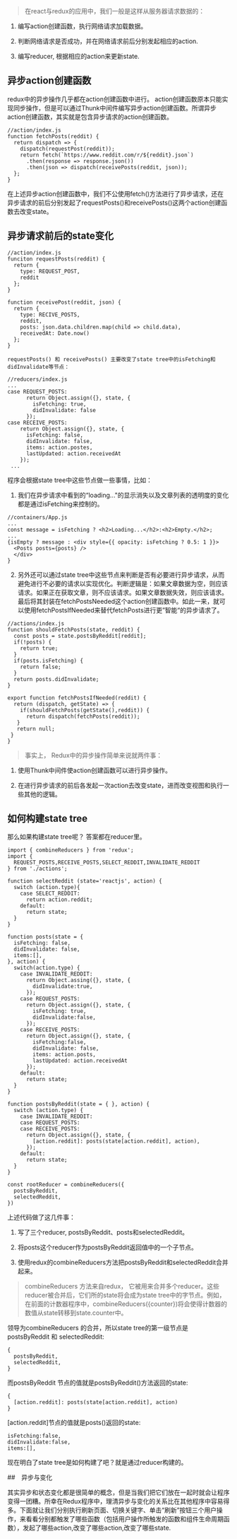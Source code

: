 > 在react与redux的应用中，我们一般是这样从服务器请求数据的：

1. 编写action创建函数，执行网络请求加载数据。

2. 判断网络请求是否成功，并在网络请求前后分别发起相应的action.

3. 编写reducer, 根据相应的action来更新state.


## 异步action创建函数

redux中的异步操作几乎都在action创建函数中进行。 action创建函数原本只能实现同步操作，但是可以通过Thunk中间件编写异步action创建函数。所谓异步action创建函数，其实就是包含异步请求的action创建函数。

```
//action/index.js
function fetchPosts(reddit) {
  return dispatch => {
    dispatch(requestPost(reddit));
    return fetch(`https://www.reddit.com/r/${reddit}.json`)
      .then(response => response.json())
      .then(json => dispatch(receivePosts(reddit, json));
  };
}

```

在上述异步action创建函数中，我们不公使用fetch()方法进行了异步请求，还在异步请求的前后分别发起了requestPosts()和receivePosts()这两个action创建函数去改变state。

## 异步请求前后的state变化

```
//action/index.js
funciton requestPosts(reddit) {
  return {
    type: REQUEST_POST,
    reddit
  };
}

function receivePost(reddit, json) {
  return {
    type: RECIVE_POSTS,
    reddit,
    posts: json.data.children.map(child => child.data),
    receivedAt: Date.now()
  };
}

requestPosts() 和 receivePosts() 主要改变了state tree中的isFetching和didInvalidate等节点：
```

```
//reducers/index.js
...
case REQUEST_POSTS:
      return Object.assign({}, state, {
        isFetching: true,
        didInvalidate: false
      });
case RECEIVE_POSTS:
    return Object.assign({}, state, {
      isFetching: false,
      didInvalidate: false,
      items: action.postes,
      lastUpdated: action.receivedAt
    });
 ...
```

程序会根据state tree中这些节点做一些事情，比如：

1. 我们在异步请求中看到的“loading..."的显示消失以及文章列表的透明度的变化都是通过isFetching来控制的。

```
//containers/App.js
...
const message = isFetching ? <h2>Loading...</h2>:<h2>Empty.</h2>;
...
{isEmpty ? message : <div style={{ opacity: isFetching ? 0.5: 1 }}>
  <Posts posts={posts} />
  </div>
}
```

2. 另外还可以通过state tree中这些节点来判断是否有必要进行异步请求，从而避免进行不必要的请求以实现优化。判断逻辑是：如果文章数据为空，则应该请求。如果正在获取文章，则不应该请求。如果文章数据失效，则应该请求。最后将其封装在fetchPostsNeeded这个action创建函数中。如此一来，就可以使用fetchPostsIfNeeded来替代fetchPosts进行更”智能“的异步请求了。

```
//actions/index.js
function shouldFetchPosts(state, reddit) {
  const posts = state.postsByReddit[reddit];
  if(!posts) {
    return true;
  }
  if(posts.isFetching) {
    return false;
  }
  return posts.didInvalidate;
}

export function fetchPostsIfNeeded(reddit) {
  return (dispatch, getState) => {
    if(shouldFetchPosts(getState(),reddit)) {
      return dispatch(fetchPosts(reddit));
   }
   return null;
 }
}
```

> 事实上， Redux中的异步操作简单来说就两件事：

1. 使用Thunk中间件使action创建函数可以进行异步操作。

2. 在进行异步请求的前后各发起一次action去改变state，进而改变视图和执行一些其他的逻辑。

## 如何构建state tree

那么如果构建state tree呢？ 答案都在reducer里。

```
import { combineReducers } from 'redux';
import {
  REQUEST_POSTS,RECEIVE_POSTS,SELECT_REDDIT,INVALIDATE_REDDIT
} from './actions';

function selectReddit (state='reactjs', action) {
  switch (action.type){
    case SELECT_REDDIT:
      return action.reddit;
    default:
      return state;
  }
}

function posts(state = {
  isFetching: false,
  didInvalidate: false,
  items:[],
}, action) {
  switch(action.type) {
    case INVALIDATE_REDDIT:
      return Object.assing({}, state, {
        didInvalidate:true,
      });
    case REQUEST_POSTS:
      return Object.assign({}, state, {
        isFetching: true,
        didInvalidate:false,
      });
    case RECEIVE_POSTS:
      return Object.assign({}, state, {
        isFetching:false,
        didInvalidate: false,
        items: action.posts,
        lastUpdated: action.receivedAt
      });
    default:
      return state;
  }
}

function postsByReddit(state = { }, action) {
  switch (action.type) {
    case INVALIDATE_REDDIT:
    case REQUEST_POSTS:
    case RECEIVE_POSTS:
      return Object.assign({}, state, {
        [action.reddit]: posts(state[action.reddit], action),
      });
    default:
      return state;
  }
}

const rootReducer = combineReducers({
  postsByReddit,
  selectedReddit,
})
```

上述代码做了这几件事：

1. 写了三个reducer, postsByReddit、posts和selectedReddit。

2. 将posts这个reducer作为postsByReddit返回值中的一个子节点。

3. 使用redux的combineReducers方法把postsByReddit和selectedReddit合并起来。

> combineReducers 方法来自redux， 它被用来合并多个reducer。这些reducer被合并后，它们所的state将会成为state tree中的字节点。例如，在前面的计数器程序中，combineReducers({counter})将会使得计数器的数值从state转移到state.counter中。

领导为combineReducers 的合并，所以state tree的第一级节点是postsByReddit 和 selectedReddit:

```
{
  postsByReddit,
  selectedReddit,
}
```
而postsByReddit 节点的值就是postsByReddit()方法返回的state:

```
{
  [action.reddit]: posts(state[action.reddit], action)
}
```
[action.reddit]节点的值就是posts()返回的state:

```
isFetching:false,
didInvalidate:false,
items:[],
```

现在明白了state tree是如何构建了吧？就是通过reducer构建的。

##　异步与变化

其实异步和状态变化都是很简单的概念，但是当我们把它们放在一起时就会让程序变得一团糟。所幸在Redux程序中，理清异步与变化的关系比在其他程序中容易得多。下面就让我们分别执行刷新页面、切换关键字、单击“刷新”按钮三个用户操作，来看看分别都触发了哪些函数（包括用户操作所触发的函数和组件生命周期函数），发起了哪些action,改变了哪些action,改变了哪些state.



